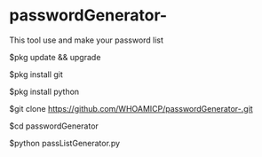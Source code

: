 # passwordGenerator-
This tool use and make your password list

$pkg update && upgrade

$pkg install git

$pkg install python

$git clone https://github.com/WHOAMICP/passwordGenerator-.git

$cd passwordGenerator

$python passListGenerator.py
